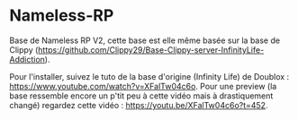 # Nameless-RP

Base de Nameless RP V2, cette base est elle même basée sur la base de Clippy (https://github.com/Clippy29/Base-Clippy-server-InfinityLife-Addiction).

Pour l'installer, suivez le tuto de la base d'origine (Infinity Life) de Doublox : https://www.youtube.com/watch?v=XFalTw04c6o. 
Pour une preview (la base ressemble encore un p'tit peu à cette vidéo mais à drastiquement changé) regardez cette vidéo : https://youtu.be/XFalTw04c6o?t=452.
